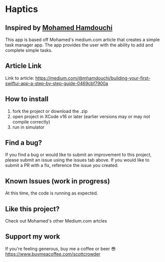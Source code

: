 # Haptics

## Inspired by <a href="https://medium.com/@mhamdouchi">Mohamed Hamdouchi</a>

This app is based off Mohamed's medium.com article that creates a simple task manager app. The app provides the user with the ability to add and complete simple tasks.

## Article Link

Link to article: https://medium.com/@mhamdouchi/building-your-first-swiftui-app-a-step-by-step-guide-0469cbf7900a

## How to install

1. fork the project or download the .zip
2. open project in XCode v16 or later (earlier versions may or may not compile correctly)
3. run in simulator

## Find a bug?

If you find a bug or would like to submit an improvement to this project, please submit an issue using the issues tab above. If you would like to submit a PR with a fix, reference the issue you created.

## Known Issues (work in progress)

At this time, the code is running as expected.

## Like this project?

Check out Mohamed's other Medium.com artcles

## Support my work

If you're feeling generous, buy me a coffee or beer 😎 https://www.buymeacoffee.com/scottcrowder

